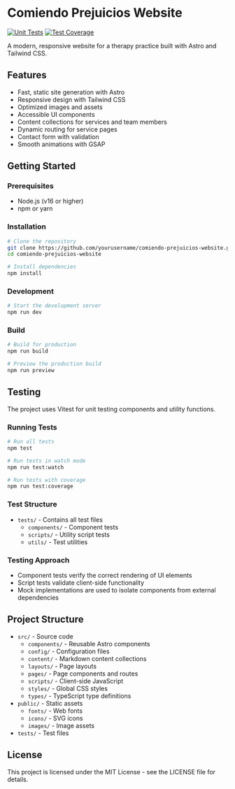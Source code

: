 # Comiendo Prejuicios Website

[![Unit Tests](https://github.com/yourusername/comiendo-prejuicios-website/actions/workflows/test.yml/badge.svg)](https://github.com/yourusername/comiendo-prejuicios-website/actions/workflows/test.yml)
[![Test Coverage](https://github.com/yourusername/comiendo-prejuicios-website/actions/workflows/coverage.yml/badge.svg)](https://github.com/yourusername/comiendo-prejuicios-website/actions/workflows/coverage.yml)

A modern, responsive website for a therapy practice built with Astro and Tailwind CSS.

## Features

- Fast, static site generation with Astro
- Responsive design with Tailwind CSS
- Optimized images and assets
- Accessible UI components
- Content collections for services and team members
- Dynamic routing for service pages
- Contact form with validation
- Smooth animations with GSAP

## Getting Started

### Prerequisites

- Node.js (v16 or higher)
- npm or yarn

### Installation

```bash
# Clone the repository
git clone https://github.com/yourusername/comiendo-prejuicios-website.git
cd comiendo-prejuicios-website

# Install dependencies
npm install
```

### Development

```bash
# Start the development server
npm run dev
```

### Build

```bash
# Build for production
npm run build

# Preview the production build
npm run preview
```

## Testing

The project uses Vitest for unit testing components and utility functions.

### Running Tests

```bash
# Run all tests
npm test

# Run tests in watch mode
npm run test:watch

# Run tests with coverage
npm run test:coverage
```

### Test Structure

- `tests/` - Contains all test files
  - `components/` - Component tests
  - `scripts/` - Utility script tests
  - `utils/` - Test utilities

### Testing Approach

- Component tests verify the correct rendering of UI elements
- Script tests validate client-side functionality
- Mock implementations are used to isolate components from external dependencies

## Project Structure

- `src/` - Source code
  - `components/` - Reusable Astro components
  - `config/` - Configuration files
  - `content/` - Markdown content collections
  - `layouts/` - Page layouts
  - `pages/` - Page components and routes
  - `scripts/` - Client-side JavaScript
  - `styles/` - Global CSS styles
  - `types/` - TypeScript type definitions
- `public/` - Static assets
  - `fonts/` - Web fonts
  - `icons/` - SVG icons
  - `images/` - Image assets
- `tests/` - Test files

## License

This project is licensed under the MIT License - see the LICENSE file for details.
